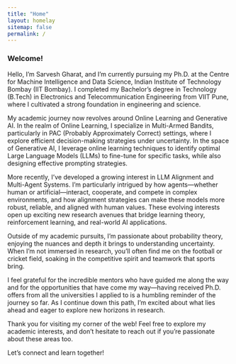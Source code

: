 ```yaml
---
title: "Home"
layout: homelay
sitemap: false
permalink: /
---
```


### Welcome!

Hello, I’m Sarvesh Gharat, and I’m currently pursuing my Ph.D. at the Centre for Machine Intelligence and Data Science, Indian Institute of Technology Bombay (IIT Bombay). I completed my Bachelor’s degree in Technology (B.Tech) in Electronics and Telecommunication Engineering from VIIT Pune, where I cultivated a strong foundation in engineering and science.

My academic journey now revolves around Online Learning and Generative AI. In the realm of Online Learning, I specialize in Multi-Armed Bandits, particularly in PAC (Probably Approximately Correct) settings, where I explore efficient decision-making strategies under uncertainty. In the space of Generative AI, I leverage online learning techniques to identify optimal Large Language Models (LLMs) to fine-tune for specific tasks, while also designing effective prompting strategies.

More recently, I’ve developed a growing interest in LLM Alignment and Multi-Agent Systems. I’m particularly intrigued by how agents—whether human or artificial—interact, cooperate, and compete in complex environments, and how alignment strategies can make these models more robust, reliable, and aligned with human values. These evolving interests open up exciting new research avenues that bridge learning theory, reinforcement learning, and real-world AI applications.

Outside of my academic pursuits, I’m passionate about probability theory, enjoying the nuances and depth it brings to understanding uncertainty. When I’m not immersed in research, you’ll often find me on the football or cricket field, soaking in the competitive spirit and teamwork that sports bring.

I feel grateful for the incredible mentors who have guided me along the way and for the opportunities that have come my way—having received Ph.D. offers from all the universities I applied to is a humbling reminder of the journey so far. As I continue down this path, I’m excited about what lies ahead and eager to explore new horizons in research.

Thank you for visiting my corner of the web! Feel free to explore my academic interests, and don’t hesitate to reach out if you’re passionate about these areas too.

Let’s connect and learn together!



